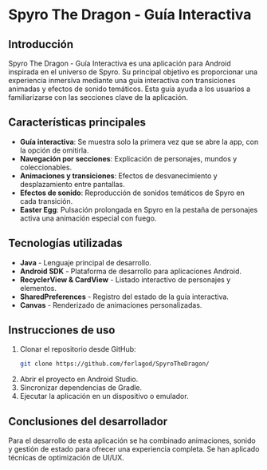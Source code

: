 # Spyro The Dragon - Guía Interactiva

## Introducción
Spyro The Dragon - Guía Interactiva es una aplicación para Android inspirada en el universo de Spyro. Su principal objetivo es proporcionar una experiencia inmersiva mediante una guía interactiva con transiciones animadas y efectos de sonido temáticos. Esta guía ayuda a los usuarios a familiarizarse con las secciones clave de la aplicación.

## Características principales
- **Guía interactiva**: Se muestra solo la primera vez que se abre la app, con la opción de omitirla.
- **Navegación por secciones**: Explicación de personajes, mundos y coleccionables.
- **Animaciones y transiciones**: Efectos de desvanecimiento y desplazamiento entre pantallas.
- **Efectos de sonido**: Reproducción de sonidos temáticos de Spyro en cada transición.
- **Easter Egg**: Pulsación prolongada en Spyro en la pestaña de personajes activa una animación especial con fuego.

## Tecnologías utilizadas
- **Java** - Lenguaje principal de desarrollo.
- **Android SDK** - Plataforma de desarrollo para aplicaciones Android.
- **RecyclerView & CardView** - Listado interactivo de personajes y elementos.
- **SharedPreferences** - Registro del estado de la guía interactiva.
- **Canvas** - Renderizado de animaciones personalizadas.

## Instrucciones de uso
1. Clonar el repositorio desde GitHub:
   ```sh
   git clone https://github.com/ferlagod/SpyroTheDragon/
   ```
2. Abrir el proyecto en Android Studio.
3. Sincronizar dependencias de Gradle.
5. Ejecutar la aplicación en un dispositivo o emulador.

## Conclusiones del desarrollador
Para el desarrollo de esta aplicación se ha combinado animaciones, sonido y gestión de estado para ofrecer una experiencia completa. Se han aplicado técnicas de optimización de UI/UX. 



